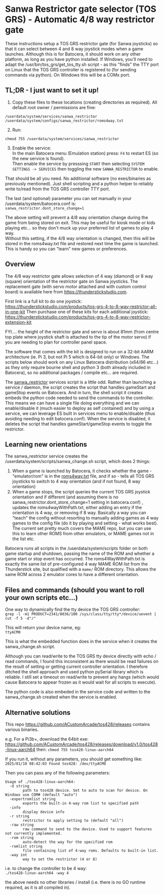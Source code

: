 # Sanwa Restrictor gate selector (TOS GRS) - Automatic 4/8 way restrictor gate

These instructions setup a TOS GRS restrictor gate (for Sanwa joysticks) so that it can select between 4 and 8 way joystick modes when a game launches.  Although this is for Batocera, it should work on any other platform, as long as you have python installed.  If Windows, you'll need to adapt the /usr/bin/tos_grs/get_tos_tty.sh script - as this "finds" the TTY port on Linux that the TOS GRS controller is registered to (for sending commands via python).  On Windows this will be a COMx port.

## TL;DR - I just want to set it up!

1.  Copy these files to these locations (creating directories as required). All default root owner / permissions are fine:
```
/userdata/system/services/sanwa_restrictor
/userdata/system/configs/sanwa_restrictor/roms4way.txt
```  
2. Run:  
```
chmod 755 /userdata/system/services/sanwa_restrictor
```  
3. Enable the service:  
In the main Batocera menu (Emulation station) press: `F4`  to restart ES (so the new service is found).  
Then enable the service by presssing `START` then selecting `SYSTEM SETTINGS -> SERVICES` then toggling the new `SANWA_RESTRICTOR` to enable.  

That should be all you need. No additional software (no exes/binaries as previously mentioned). Just shell scripting and a python helper to reliably write to/read from the TOS GRS controller TTY port.  

The last (and optional) parameter you can set manually in your /userdata/system/batocera.conf is:  
`sanwa_restrictor.dont_store_change=1`  

The above setting will prevent a 4/8 way orientation change during the game from being stored on exit.  This may be useful for kiosk mode or kids playing etc... so they don't muck up your preferred list of games to play 4 way.  
Without this setting, if the 4/8 way orientation is changed, then this will be stored in the roms4way.txt file and restored next time the game is launched. This is handy so you can "learn" new games or preferences.  

## Overview
The 4/8 way restrictor gate allows selection of 4 way (diamond) or 8 way (square) orientation of the restrictor gate on Sanwa joysticks.  The replacement gate (with servo motor attached and with custom control board) is available here from https://thunderstickstudio.com.

First link is a full kit to do one joystick: https://thunderstickstudio.com/products/tos-grs-4-to-8-way-restrictor-all-in-one-kit
Then purchase one of these kits for each additional joystick: https://thunderstickstudio.com/products/tos-grs-4-to-8-way-restrictor-extension-kit

FYI.... the height of the restrictor gate and servo is about 81mm (from centre top plate where joystick shaft is attached to the tip of the motor servo) if you are needing to plan for controller panel space.

The software that comes with the kit is designed to run on a 32-bit AARM architecture (ie. Pi 3, but not Pi 5 which is 64-bit only) or Windows.  The scripts below should work on any Linux Batocera distribution (x64/86 etc...) as they only require bourne shell and python 3 (both already included in Batocera), so no additional packages / compile etc... are required.

The [sanwa_restrictor](https://github.com/DaveBullet1050/BatoceraHelpers/blob/main/userdata/system/services/sanwa_restrictor) services script is a little odd.  Rather than launching a service / daemon, the script creates the script that handles gameStart and gameStop events on Batocera. And in turn, the shell script it creates embeds the python code needed to send the commands to the controller.  This means we can have a single file doing everything and we can enable/disable it (much easier to deploy as self contained) and by using a service, we can leverage ES built in services menu to enable/disable (thus avoiding needing to edit batocera.conf).  When the service is disabled, it deletes the script that handles gameStart/gameStop events to toggle the restrictor.

## Learning new orientations

The sanwa_restrictor service creates the /userdata/system/scripts/sanwa_change.sh script, which does 2 things:
1. When a game is launched by Batocera, it checks whether the game - "emulator/rom" is in the [roms4way.txt](https://github.com/DaveBullet1050/BatoceraHelpers/blob/main/userdata/system/configs/sanwa_restrictor/roms4way.txt) file, and if so - tells all  TOS GRS joysticks to switch to 4 way orientation (and if not found, 8 way orientation)  
2. When a game stops, the script queries the current TOS GRS joystick orientation and if different (and assuming there is no sanwa_restrictor.dont_store_change=1 setting in batocera.conf) , updates the roms4wayWithPath.txt, either adding an entry if the orientation is 4 way, or removing if 8 way. Basically a way you can "teach" the config without resorting to manually adding games as 4 way games to the config file (do it by playing and setting - what works best).  The current set pretty much covers the MAME repo, but you can use this to learn other ROMS from other emulators, or MAME games not in the list etc.  

Batocera runs all scripts in the /userdata/system/scripts folder on both game startup and shutdown, passing the name of the ROM and whether a game start or stop event has occurred.  The roms4WayWithPath.txt is exactly the same list of pre-configured 4 way MAME ROM list from the Thunderstick site, but qualified with a `mame/` ROM directory. This allows the same ROM across 2 emulator cores to have a different orientation.  

## Files and commands (should you want to roll your own scripts etc...)

One way to dynamically find the tty device the TOS GRS controller:  
`grep -l -m1 PRODUCT=2341/8036/100 /sys/class/tty/tty*/device/uevent | cut -f 5 -d"/"`  

This will return your device name, eg:  
`ttyACM0`  

This is what the embedded function does in the service when it creates the sanwa_change.sh script.  

Although you can read/write to the TOS GRS tty device directly with echo / read commands, I found this inconsistent as there would be read failures on the result of setting or getting current controller orientation.  I therefore ditched the shell approach and used python pySerial library which is reliable. I still set a timeout on read/write to prevent any hangs (which would cause Batocera to appear frozen as it would wait for all scripts to execute).

The python code is also embeded in the service code and written to the sanwa_change.sh created when the service is enabled.   

## Alternative solutions
This repo https://github.com/ACustomArcade/tos428/releases contains various binaries.

e.g. For a Pi3b+, download the 64bit exe:
https://github.com/ACustomArcade/tos428/releases/download/v1.0/tos428-linux-aarch64
then:
`chmod 755 tos428-linux-aarch64`  

If you run it, without any parameters, you should get something like:  
`2025/01/10 08:42:03 Found tos428: /dev/ttyACM0`  

Then you can pass any of the following parameters:
```
Usage of ./tos428-linux-aarch64:
  -d string
        path to tos428 device. Set to auto to scan for device. On Windows use COM# (default "auto")
  -exportromlist string
        exports the built-in 4-way rom list to specified path
  -info
        display device info
  -r string
        restrictor to apply setting to (default "all")
  -raw string
        raw command to send to the device. Used to support features not currently implemented.
  -rom string
        auto-detect the way for the specified rom
  -romlist string
        file containing list of 4-way roms. Defaults to built-in list.
  -way int
        way to set the restrictor (4 or 8)
```  
i.e. to change the controller to be 4 way:  
`./tos428-linux-aarch64 -way 4`  

the above needs no other libraries / install (i.e. there is no GO runtime required, as it is all compiled in).
